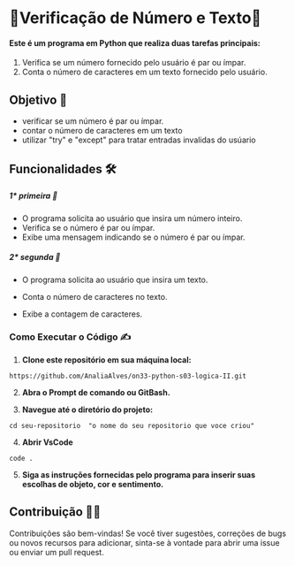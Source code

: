 # :cherries:Verificação de Número e Texto:cherries:

#### Este é um programa em Python que realiza duas tarefas principais:

1. Verifica se um número fornecido pelo usuário é par ou ímpar.
2. Conta o número de caracteres em um texto fornecido pelo usuário.



## Objetivo 🎯

* verificar se um número é par ou ímpar.
* contar o número de caracteres em um texto
* utilizar "try" e "except" para tratar entradas invalidas do usúario



## Funcionalidades 🛠

##### 1* primeira 🔧

- O programa solicita ao usuário que insira um número inteiro.
- Verifica se o número é par ou ímpar.
- Exibe uma mensagem indicando se o número é par ou ímpar.

##### 2* segunda 🔨

* O programa solicita ao usuário que insira um texto.

* Conta o número de caracteres no texto.

* Exibe a contagem de caracteres.



### Como Executar o Código ✍️

1. **Clone este repositório em sua máquina local:**

```
https://github.com/AnaliaAlves/on33-python-s03-logica-II.git
```



2. **Abra o Prompt de comando ou GitBash.**

   

3. **Navegue até o diretório do projeto:**

```
cd seu-repositorio  "o nome do seu repositorio que voce criou"
```

4. **Abrir VsCode**

```
code .
```



5. **Siga as instruções fornecidas pelo programa para inserir suas escolhas de objeto, cor e sentimento.**

   

## Contribuição 🫶🏽

Contribuições são bem-vindas! Se você tiver sugestões, correções de bugs ou novos recursos para adicionar, sinta-se à vontade para abrir uma issue ou enviar um pull request.